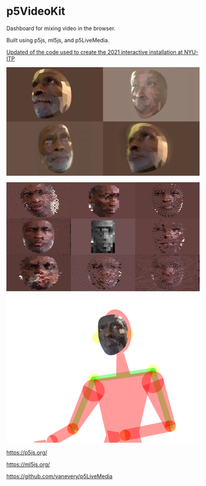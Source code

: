 # p5VideoKit

Dashboard for mixing video in the browser.

Built using p5js, ml5js, and p5LiveMedia.

[Updated of the code used to create the 2021 interactive installation at NYU-ITP](https://jht1493.github.io/2021-NYU-ITP-Installation/)

![face-tile](docs/media/0-face-tile-1-test_2022-05-03-2.jpg)

![facet](docs/media/0-facet-hd_2021-08-25.jpeg)

![facet](docs/media/1-show-posenet-facemesh_2021-12-12_28.png)

https://p5js.org/

https://ml5js.org/

https://github.com/vanevery/p5LiveMedia
